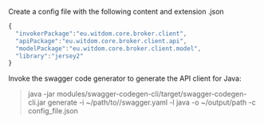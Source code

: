 Create a config file with the following content and extension .json

```javascript
{
  "invokerPackage":"eu.witdom.core.broker.client",
  "apiPackage":"eu.witdom.core.broker.client.api",
  "modelPackage":"eu.witdom.core.broker.client.model",
  "library":"jersey2"
}
```


Invoke the swagger code generator to generate the API client for Java:

> java -jar modules/swagger-codegen-cli/target/swagger-codegen-cli.jar generate -i ~/path/to//swagger.yaml -l java -o ~/output/path -c config_file.json
